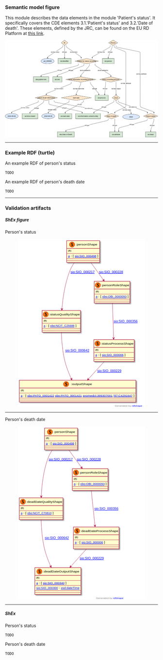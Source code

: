 ### Semantic model figure

This module describes the data elements in the module 'Patient's status'. It specifically covers the CDE elements 3.1.'Patient's status' and 3.2.'Date of death'. 
These elements, defined by the JRC, can be found on the EU RD Platform at [this link](https://eu-rd-platform.jrc.ec.europa.eu/sites/default/files/CDS/EU_RD_Platform_CDS_Final.pdf).

<p align="center">
    <a href="../images/rdf/3_Patient_status.png" target="_blank">
        <img src="../images/rdf/3_Patient_status.png">
    </a>
</p>


***

### Example RDF (turtle)

An example RDF of person's status

```ttl
TODO
```

An example RDF of person's death date

```ttl
TODO
```

***

### Validation artifacts 
##### ShEx figure

Person's status

<p align="center">
    <a href="../images/shex/3_Patient_status.png" target="_blank">
        <img src="../images/shex/3_Patient_status.png">
    </a>
</p>

***
Person's death date

<p align="center">
    <a href="../images/shex/3_Patient_status_dead_date.png" target="_blank">
        <img src="../images/shex/3_Patient_status_dead_date.png">
    </a>
</p>


***

##### ShEx

Person's status

``` ShEx
TODO
```

Person's death date

``` ShEx
TODO
```

